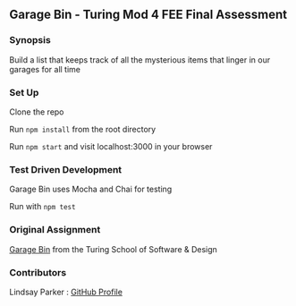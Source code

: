 ## Garage Bin - Turing Mod 4 FEE Final Assessment

### Synopsis
Build a list that keeps track of all the mysterious items that linger in our garages for all time


### Set Up

Clone the repo

Run `npm install` from the root directory

Run `npm start` and visit localhost:3000 in your browser

### Test Driven Development
Garage Bin uses Mocha and Chai for testing

Run with `npm test`

### Original Assignment

[Garage Bin](https://gist.github.com/robbiejaeger/44d65ddb36419b7825708524e9b43df2) from the Turing School of Software & Design

### Contributors

Lindsay Parker : [GitHub Profile](https://github.com/lindsaywparker)
